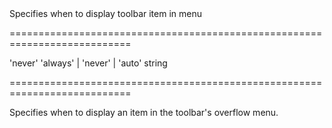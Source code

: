 <!--**
/*-------------------------------------------
    Auto-generated file. Do not modify.
-------------------------------------------

**-->
<!--d-->Specifies when to display toolbar item in menu<!--/d-->
===========================================================================
<!--default-->'never'<!--/default-->
<!--acceptValues-->'always' | 'never' | 'auto'<!--/acceptValues-->
<!--type-->string<!--/type-->
===========================================================================

<!--shortDescription-->
Specifies when to display an item in the toolbar's overflow menu.
<!--/shortDescription-->

<!--fullDescription-->

<!--/fullDescription-->